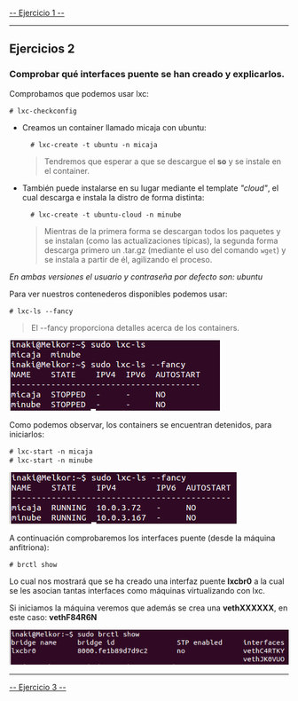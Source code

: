 [-- Ejercicio 1 --](./ejercicio01.md)

-----------------

## Ejercicios 2

### Comprobar qué interfaces puente se han creado y explicarlos.

Comprobamos que podemos usar lxc:

    # lxc-checkconfig

* Creamos un container llamado micaja con ubuntu:

        # lxc-create -t ubuntu -n micaja

    > Tendremos que esperar a que se descargue el **so** y se instale en el container.


* También puede instalarse en su lugar mediante el template *"cloud"*, el cual descarga e instala la distro de forma distinta:

        # lxc-create -t ubuntu-cloud -n minube

    > Mientras de la primera forma se descargan todos los paquetes y se instalan (como las actualizaciones típicas), la segunda forma descarga primero un .tar.gz (mediante el uso del comando `wget`) y se instala a partir de él, agilizando el proceso.


*En ambas versiones el usuario y contraseña por defecto son: ubuntu*

Para ver nuestros contenederos disponibles podemos usar:

    # lxc-ls --fancy

> El --fancy proporciona detalles acerca de los containers.

![](./images/lxc_ls_nube.png "Contenedores detallados")

Como podemos observar, los containers se encuentran detenidos, para iniciarlos:

    # lxc-start -n micaja
    # lxc-start -n minube

![](./images/lxc_ls_nube_running.png "Contenedores iniciados")

A continuación comprobaremos los interfaces puente (desde la máquina anfitriona):

    # brctl show

Lo cual nos mostrará que se ha creado una interfaz puente **lxcbr0** a la cual se les asocian tantas interfaces como máquinas virtualizando con lxc.

Si iniciamos la máquina veremos que además se crea una **vethXXXXXX**, en este caso: **vethF84R6N**

![](./images/brctl_show.png "Interfaz puente creada por lxc")

-----------------

[-- Ejercicio 3 --](./ejercicio03.md)
